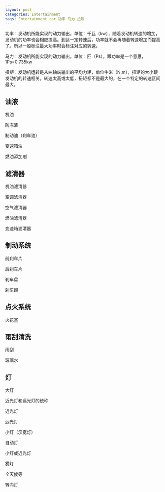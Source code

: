```yaml
---
layout: post
categories: Entertainment
tags: Entertainment car 功率 马力 扭矩
---
```


功率：发动机所能实现的动力输出，单位：千瓦（kw），随着发动机转速的增加，发动机的功率也会相应提高。到达一定转速后，功率就不会再随着转速增加而提高了。所以一般标注最大功率时会标注对应的转速。

马力：发动机所能实现的动力输出，单位：匹（Ps），跟功率是一个意思，1Ps=0.735kw

扭矩：发动机运转是从曲轴端输出的平均力矩，单位牛米（N.m），扭矩的大小跟发动机的转速相关。转速太高或太低，扭矩都不是最大的，在一个特定的转速区间最大。



## 油液

机油

防冻液

制动油（刹车油）



变速箱油

燃油添加剂

## 滤清器

机油滤清器

空调滤清器

空气滤清器

燃油滤清器

变速箱滤清器

## 制动系统

前刹车片

后刹车片

刹车盘

刹车蹄

## 点火系统

火花塞

## 雨刮清洗

雨刮

玻璃水

## 灯

大灯

近光灯和远光灯的统称

近光灯

远光灯

小灯（示宽灯）

自动灯

小灯或近光灯

雾灯

全天候等

转向灯